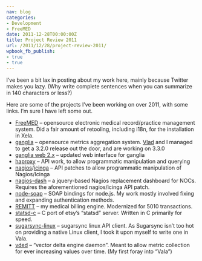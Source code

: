 ```yaml
---
nav: blog
categories:
- Development
- FreeMED
date: 2011-12-28T00:00:00Z
title: Project Review 2011
url: /2011/12/28/project-review-2011/
wpbook_fb_publish:
- true
- true
---
```


I’ve been a bit lax in posting about my work here, mainly because Twitter makes you lazy. (Why write complete sentences when you can summarize in 140 characters or less?)

Here are some of the projects I’ve been working on over 2011, with some links. I’m sure I have left some out.

*   [FreeMED][1] – opensource electronic medical record/practice management system. Did a fair amount of retooling, including i18n, for the installation in Xela.
*   [ganglia][2] – opensource metrics aggregation system. [Vlad][3] and I managed to get a 3.2.0 release out the door, and are working on 3.3.0
*   [ganglia web 2.x][4] – updated web interface for ganglia
*   [haproxy][5] – API work, to allow programmatic manipulation and querying
*   [nagios][6]/[icinga][7] – API patches to allow programmatic manipulation of Nagios/Icinga
*   [nagios-dash][8] – a jquery-based Nagios replacement dashboard for NOCs. Requires the aforementioned nagios/icinga API patch.
*   [node-soap][9] – SOAP bindings for node.js. My work mostly involved fixing and expanding authentication methods.
*   [REMITT][10] – my medical billing engine. Modernized for 5010 transactions.
*   [statsd-c][11] – C port of etsy’s “statsd” server. Written in C primarily for speed.
*   [sugarsync-linux][12] – sugarsync linux API client. As Sugarsync isn’t too hot on providing a native Linux client, I took it upon myself to write one in Vala.
*   [vded][13] – “vector delta engine daemon”. Meant to allow metric collection for ever increasing values over time. (My first foray into “Vala”)

 [1]: http://freemedsoftware.org
 [2]: https://github.com/ganglia/monitor-core
 [3]: http://vuksan.com
 [4]: https://github.com/jbuchbinder/ganglia-misc
 [5]: https://github.com/jbuchbinder/haproxy
 [6]: https://github.com/jbuchbinder/nagios/tree/nagios-3.x-api
 [7]: https://github.com/jbuchbinder/icinga-core
 [8]: https://github.com/jbuchbinder/nagios-dash
 [9]: https://github.com/jbuchbinder/node-soap
 [10]: https://github.com/freemed/remitt
 [11]: https://github.com/jbuchbinder/statsd-c
 [12]: https://github.com/jbuchbinder/sugarsync-linux
 [13]: https://github.com/jbuchbinder/vded
